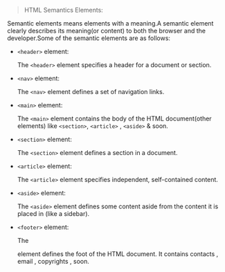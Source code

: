 > HTML Semantics Elements:

Semantic elements means elements with a meaning.A semantic element clearly describes its meaning(or content) to both the browser and the developer.Some of the semantic elements are as follows:

- `<header>` element:

    The `<header>` element specifies a header for a document or section.

- `<nav>` element:

    The `<nav>` element defines a set of navigation links.

- `<main>` element:

    The `<main>` element contains the body of the HTML document(other elements) like `<section>`, `<article>` , `<aside>` & soon.

- `<section>` element:

    The `<section>` element defines a section in a document.

- `<article>` element:

    The `<article>` element specifies independent, self-contained content.

- `<aside>` element:

    The `<aside>` element defines some content aside from the content it is placed in (like a sidebar).

- `<footer>` element:

    The <footer> element defines the foot of the HTML document. It contains contacts , email , copyrights , soon.




